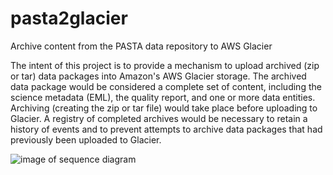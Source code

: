 # pasta2glacier
Archive content from the PASTA data repository to AWS Glacier

The intent of this project is to provide a mechanism to upload archived (zip
or tar) data packages into Amazon's AWS Glacier storage. The archived data
package would be considered a complete set of content, including the science
metadata (EML), the quality report, and one or more data entities. Archiving
(creating the zip or tar file) would take place before uploading to Glacier. A
registry of completed archives would be necessary to retain a history of
events and to prevent attempts to archive data packages that had previously
been uploaded to Glacier.

![image of sequence diagram](https://www.planttext.com/plantuml/img/PP2n2W8n38RtF4Lnqk4GRxn1L8Hp57INj1SqMDkIje9lRyNpv7GA2V_taMGL4qhADmkGE5bIa_twS5nNTTLQD4mo0T0-kmxbeNPPX0qwWb0WDXpG9HMmEEhpEmuT9jGOIVM3xURBzqg04L8j1s-ZBCTqwbZ892zCSJhNQAuvp5_UnGoiz-4N7xMDqfbjfr3CXU_qcsq_gKZk6-gdrPzBA0RlufzcEAvixC-3fpW1O5LA-UWJ)